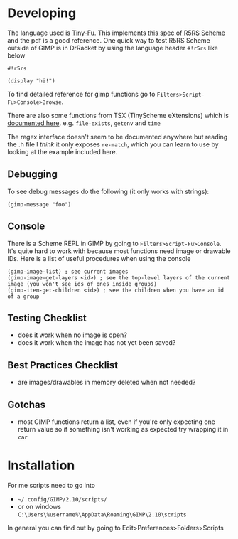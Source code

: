 # Developing

The language used is [Tiny-Fu](http://www.ve3syb.ca/software/tiny-fu/). This
implements [this
spec of R5RS Scheme](https://conservatory.scheme.org/schemers/Documents/Standards/R5RS/r5rs.pdf)
and the pdf is a good reference. One quick way to test R5RS Scheme outside of GIMP is in DrRacket by using the language header `#!r5rs` like below

```
#!r5rs

(display "hi!")
```

To find detailed reference for gimp functions go to `Filters>Script-Fu>Console>Browse`.

There are also some functions from TSX (TinyScheme eXtensions) which is
[documented
here](https://github.com/mherasg/tsx/blob/master/tsx-functions.txt). e.g.
`file-exists`, `getenv` and `time`

The regex interface doesn't seem to be documented anywhere but reading the .h
file I _think_ it only exposes `re-match`, which you can learn to use by
looking at the example included here.

## Debugging

To see debug messages do the following (it only works with strings):
```
(gimp-message "foo")
```

## Console

There is a Scheme REPL in GIMP by going to `Filters>Script-Fu>Console`. It's quite hard to work with because most functions need image or drawable IDs. Here is a list of useful procedures when using the console

```
(gimp-image-list) ; see current images
(gimp-image-get-layers <id>) ; see the top-level layers of the current image (you won't see ids of ones inside groups)
(gimp-item-get-children <id>) ; see the children when you have an id of a group
```

## Testing Checklist

* does it work when no image is open?
* does it work when the image has not yet been saved?

##  Best Practices Checklist

* are images/drawables in memory deleted when not needed?

## Gotchas

* most GIMP functions return a list, even if you're only expecting one return
  value so if something isn't working as expected try wrapping it in `car`

# Installation

For me scripts need to go into 

* `~/.config/GIMP/2.10/scripts/`
* or on windows `C:\Users\%username%\AppData\Roaming\GIMP\2.10\scripts`

In general you can find out by going to Edit>Preferences>Folders>Scripts
